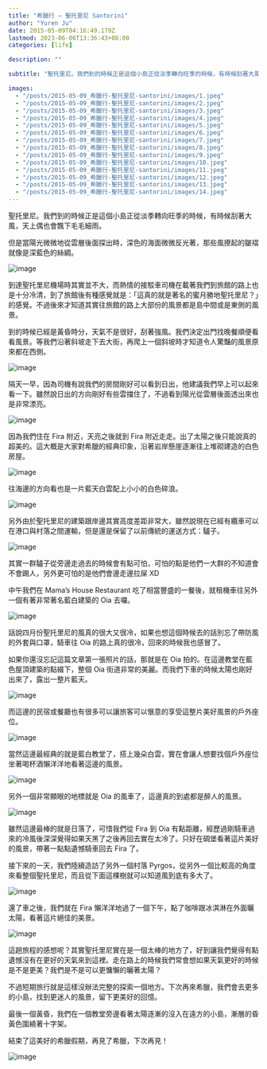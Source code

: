 ```yaml
---
title: "希臘行 — 聖托里尼 Santorini"
author: "Yuren Ju"
date: 2015-05-09T04:16:49.179Z
lastmod: 2023-06-06T13:36:43+08:00
categories: [life]

description: ""

subtitle: "聖托里尼。我們到的時候正是這個小島正從淡季轉向旺季的時候，有時候刮著大風，天上偶也會飄下毛毛細雨。"

images:
  - "/posts/2015-05-09_希臘行-聖托里尼-santorini/images/1.jpeg"
  - "/posts/2015-05-09_希臘行-聖托里尼-santorini/images/2.jpeg"
  - "/posts/2015-05-09_希臘行-聖托里尼-santorini/images/3.jpeg"
  - "/posts/2015-05-09_希臘行-聖托里尼-santorini/images/4.jpeg"
  - "/posts/2015-05-09_希臘行-聖托里尼-santorini/images/5.jpeg"
  - "/posts/2015-05-09_希臘行-聖托里尼-santorini/images/6.jpeg"
  - "/posts/2015-05-09_希臘行-聖托里尼-santorini/images/7.jpeg"
  - "/posts/2015-05-09_希臘行-聖托里尼-santorini/images/8.jpeg"
  - "/posts/2015-05-09_希臘行-聖托里尼-santorini/images/9.jpeg"
  - "/posts/2015-05-09_希臘行-聖托里尼-santorini/images/10.jpeg"
  - "/posts/2015-05-09_希臘行-聖托里尼-santorini/images/11.jpeg"
  - "/posts/2015-05-09_希臘行-聖托里尼-santorini/images/12.jpeg"
  - "/posts/2015-05-09_希臘行-聖托里尼-santorini/images/13.jpeg"
  - "/posts/2015-05-09_希臘行-聖托里尼-santorini/images/14.jpeg"
---
```


聖托里尼。我們到的時候正是這個小島正從淡季轉向旺季的時候，有時候刮著大風，天上偶也會飄下毛毛細雨。

但是當陽光微微地從雲層後面探出時，深色的海面微微反光著，那些風撩起的皺褶就像是深藍色的絲綢。

![image](/posts/2015-05-09_希臘行-聖托里尼-santorini/images/1.jpeg#layoutTextWidth)

到達聖托里尼機場時其實並不大，而熱情的接駁車司機在載著我們到旅館的路上也是十分冷清，到了旅館後有種感覺就是：「這真的就是著名的蜜月勝地聖托里尼？」的感覺。不過後來才知道其實往旅館的路上大部份的風景都是島中間或是東側的風景。

到的時候已經是黃昏時分，天氣不是很好，刮著強風。我們決定出門找晚餐順便看看風景。等我們沿著斜坡走下去大街，再爬上一個斜坡時才知道令人驚豔的風景原來都在西側。

![image](/posts/2015-05-09_希臘行-聖托里尼-santorini/images/2.jpeg#layoutTextWidth)

隔天一早，因為司機有說我們的房間剛好可以看到日出，他建議我們早上可以起來看一下。雖然說日出的方向剛好有些雲擋住了，不過看到陽光從雲層後面透出來也是非常漂亮。

![image](/posts/2015-05-09_希臘行-聖托里尼-santorini/images/3.jpeg#layoutTextWidth)

因為我們住在 Fira 附近，天亮之後就到 Fira 附近走走。出了太陽之後只能說真的超美的。這大概是大家對希臘的經典印象，沿著岩岸懸崖逐漸往上堆砌建造的白色房屋。

![image](/posts/2015-05-09_希臘行-聖托里尼-santorini/images/4.jpeg#layoutTextWidth)

往海邊的方向看也是一片藍天白雲配上小小的白色碎浪。

![image](/posts/2015-05-09_希臘行-聖托里尼-santorini/images/5.jpeg#layoutTextWidth)

另外由於聖托里尼的建築跟岸邊其實高度差距非常大，雖然說現在已經有纜車可以在港口與村落之間運輸，但是還是保留了以前傳統的運送方式：驢子。

![image](/posts/2015-05-09_希臘行-聖托里尼-santorini/images/6.jpeg#layoutTextWidth)

其實一群驢子從旁邊走過去的時候會有點可怕，可怕的點是他們一大群的不知道會不會踢人，另外更可怕的是他們會邊走邊拉屎 XD

中午我們在 Mama’s House Restaurant 吃了相當豐盛的一餐後，就租機車往另外一個有著非常著名藍白建築的 Oia 去囉。

![image](/posts/2015-05-09_希臘行-聖托里尼-santorini/images/7.jpeg#layoutTextWidth)

話說四月份聖托里尼的風真的很大又很冷，如果也想這個時候去的話別忘了帶防風的外套與口罩，騎車往 Oia 的路上真的很冷，回來的時候我也感冒了。

如果你還沒忘記這篇文章第一張照片的話，那就是在 Oia 拍的。在這邊教堂在藍色屋頂建築的點綴下，整個 Oia 街道非常的美麗。而我們下車的時候太陽也剛好出來了，露出一整片藍天。

![image](/posts/2015-05-09_希臘行-聖托里尼-santorini/images/8.jpeg#layoutTextWidth)

而這邊的民宿或餐廳也有很多可以讓旅客可以愜意的享受這整片美好風景的戶外座位。

![image](/posts/2015-05-09_希臘行-聖托里尼-santorini/images/9.jpeg#layoutTextWidth)

當然這邊最經典的就是藍白教堂了，搭上幾朵白雲，實在會讓人想要找個戶外座位坐著喝杯酒懶洋洋地看著這邊的風景。

![image](/posts/2015-05-09_希臘行-聖托里尼-santorini/images/10.jpeg#layoutTextWidth)

另外一個非常顯眼的地標就是 Oia 的風車了，這邊真的到處都是醉人的風景。

![image](/posts/2015-05-09_希臘行-聖托里尼-santorini/images/11.jpeg#layoutTextWidth)

雖然這邊最棒的就是日落了，可惜我們從 Fira 到 Oia 有點距離，經歷過剛騎車過來的冷風後深深覺得如果天黑了之後再回去實在太冷了。只好在碉堡看著這片美好的風景，帶著一點點遺憾騎車回去 Fira 了。

接下來的一天，我們陸續造訪了另外一個村落 Pyrgos，從另外一個比較高的角度來看整個聖托里尼，而且從下面這棵樹就可以知道風到底有多大了。

![image](/posts/2015-05-09_希臘行-聖托里尼-santorini/images/12.jpeg#layoutTextWidth)

還了車之後，我們就在 Fira 懶洋洋地過了一個下午，點了咖啡跟冰淇淋在外面曬太陽，看著這片絕佳的美景。

![image](/posts/2015-05-09_希臘行-聖托里尼-santorini/images/13.jpeg#layoutTextWidth)

這趟旅程的感想呢？其實聖托里尼實在是一個太棒的地方了，好到讓我們覺得有點遺憾沒有在更好的天氣來到這裡。走在路上的時候我們常會想如果天氣更好的時候是不是更美？我們是不是可以更慵懶的曬著太陽？

不過短期旅行就是這樣沒辦法完整的探索一個地方。下次再來希臘，我們會去更多的小島，找到更迷人的風景，留下更美好的回憶。

最後一個黃昏，我們在一個教堂旁邊看著太陽逐漸的沒入在遠方的小島，漸層的昏黃色圍繞著十字架。

結束了這美好的希臘假期，再見了希臘，下次再見！

![image](/posts/2015-05-09_希臘行-聖托里尼-santorini/images/14.jpeg#layoutTextWidth)
